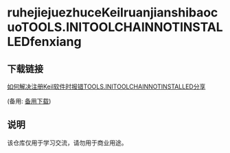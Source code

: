 # ruhejiejuezhuceKeilruanjianshibaocuoTOOLS.INITOOLCHAINNOTINSTALLEDfenxiang

## 下载链接
[如何解决注册Keil软件时报错TOOLS.INITOOLCHAINNOTINSTALLED分享](https://pan.quark.cn/s/b94b7189b91b) 

(备用: [备用下载](https://pan.baidu.com/s/1a_mHwTRDjunpIE-AzWjOWw?pwd=1234))

## 说明

该仓库仅用于学习交流，请勿用于商业用途。
